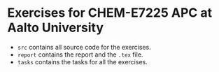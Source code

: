 # Exercises for CHEM-E7225 APC at Aalto University
- ```src``` contains all source code for the exercises.
- ```report``` contains the report and the ```.tex``` file.
- ```tasks``` contains the tasks for all the exercises.